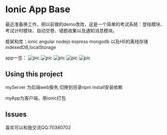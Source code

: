 Ionic App Base
=====================

最近准备换工作，把以前做的demo改改，这是一个简单的考试系统：登陆模块、考试计时模块、自动交卷、错题收集以及通知消息模块。

框架和库：ionic  angular  nodejs express mongodb  以及H5的离线存储indexedDB,localStorage

app一览：
![pic](5.png)
![pic](6.png)
![pic](4.png)
![pic](3.png)
![pic](2.png)

## Using this project

myServer 为后端web服务,切换到目录npm install安装依赖

myApp为客户端，用ionic打包



## Issues
喜欢可以和我交流QQ:70380702